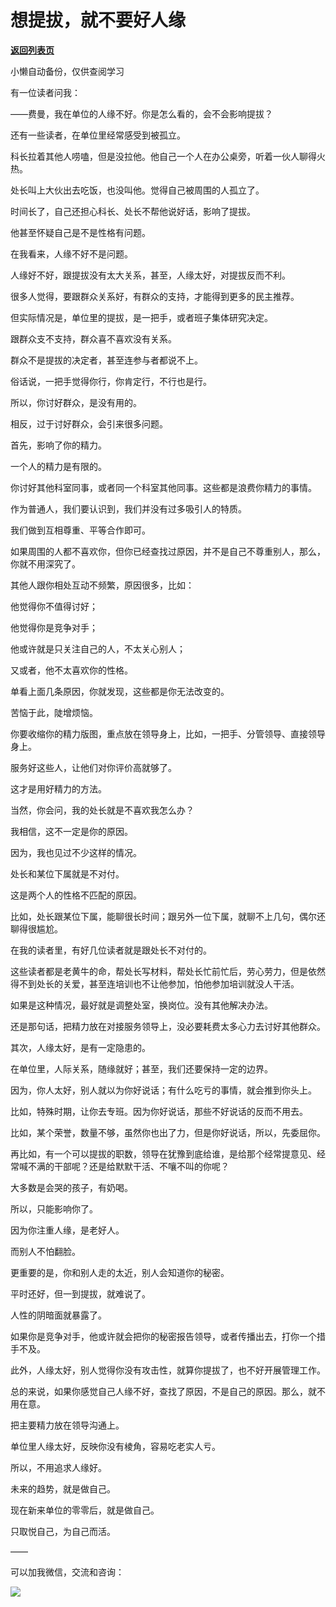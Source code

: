 # 想提拔，就不要好人缘

[**返回列表页**](/gzh/费曼的小茶馆)

小懒自动备份，仅供查阅学习

有一位读者问我：

  

——费曼，我在单位的人缘不好。你是怎么看的，会不会影响提拔？

  

还有一些读者，在单位里经常感受到被孤立。

  

科长拉着其他人唠嗑，但是没拉他。他自己一个人在办公桌旁，听着一伙人聊得火热。

  

处长叫上大伙出去吃饭，也没叫他。觉得自己被周围的人孤立了。

  

时间长了，自己还担心科长、处长不帮他说好话，影响了提拔。

  

他甚至怀疑自己是不是性格有问题。

  

在我看来，人缘不好不是问题。

  

人缘好不好，跟提拔没有太大关系，甚至，人缘太好，对提拔反而不利。

  

很多人觉得，要跟群众关系好，有群众的支持，才能得到更多的民主推荐。

  

但实际情况是，单位里的提拔，是一把手，或者班子集体研究决定。

  

跟群众支不支持，群众喜不喜欢没有关系。

  

群众不是提拔的决定者，甚至连参与者都说不上。

  

俗话说，一把手觉得你行，你肯定行，不行也是行。

  

所以，你讨好群众，是没有用的。

  

相反，过于讨好群众，会引来很多问题。

  

首先，影响了你的精力。

  

一个人的精力是有限的。

  

你讨好其他科室同事，或者同一个科室其他同事。这些都是浪费你精力的事情。

  

作为普通人，我们要认识到，我们并没有过多吸引人的特质。

  

我们做到互相尊重、平等合作即可。

  

如果周围的人都不喜欢你，但你已经查找过原因，并不是自己不尊重别人，那么，你就不用深究了。

  

其他人跟你相处互动不频繁，原因很多，比如：

  

他觉得你不值得讨好；

  

他觉得你是竞争对手；

  

他或许就是只关注自己的人，不太关心别人；

  

又或者，他不太喜欢你的性格。

  

单看上面几条原因，你就发现，这些都是你无法改变的。

  

苦恼于此，陡增烦恼。

  

你要收缩你的精力版图，重点放在领导身上，比如，一把手、分管领导、直接领导身上。

  

服务好这些人，让他们对你评价高就够了。

  

这才是用好精力的方法。

  

当然，你会问，我的处长就是不喜欢我怎么办？

  

我相信，这不一定是你的原因。

  

因为，我也见过不少这样的情况。

  

处长和某位下属就是不对付。

  

这是两个人的性格不匹配的原因。

  

比如，处长跟某位下属，能聊很长时间；跟另外一位下属，就聊不上几句，偶尔还聊得很尴尬。

  

在我的读者里，有好几位读者就是跟处长不对付的。

  

这些读者都是老黄牛的命，帮处长写材料，帮处长忙前忙后，劳心劳力，但是依然得不到处长的关爱，甚至连培训也不让他参加，怕他参加培训就没人干活。

  

如果是这种情况，最好就是调整处室，换岗位。没有其他解决办法。

  

还是那句话，把精力放在对接服务领导上，没必要耗费太多心力去讨好其他群众。

  

其次，人缘太好，是有一定隐患的。

  

在单位里，人际关系，随缘就好；甚至，我们还要保持一定的边界。

  

因为，你人太好，别人就以为你好说话；有什么吃亏的事情，就会推到你头上。

  

比如，特殊时期，让你去专班。因为你好说话，那些不好说话的反而不用去。

  

比如，某个荣誉，数量不够，虽然你也出了力，但是你好说话，所以，先委屈你。

  

再比如，有一个可以提拔的职数，领导在犹豫到底给谁，是给那个经常提意见、经常喊不满的干部呢？还是给默默干活、不嚷不叫的你呢？

  

大多数是会哭的孩子，有奶喝。

  

所以，只能影响你了。

  

因为你注重人缘，是老好人。

  

而别人不怕翻脸。

  

更重要的是，你和别人走的太近，别人会知道你的秘密。

  

平时还好，但一到提拔，就难说了。

  

人性的阴暗面就暴露了。

  

如果你是竞争对手，他或许就会把你的秘密报告领导，或者传播出去，打你一个措手不及。

  

此外，人缘太好，别人觉得你没有攻击性，就算你提拔了，也不好开展管理工作。

  

总的来说，如果你感觉自己人缘不好，查找了原因，不是自己的原因。那么，就不用在意。

  

把主要精力放在领导沟通上。

  

单位里人缘太好，反映你没有棱角，容易吃老实人亏。

  

所以，不用追求人缘好。

  

未来的趋势，就是做自己。

  

现在新来单位的零零后，就是做自己。

  

只取悦自己，为自己而活。

  

——

  

可以加我微信，交流和咨询：

  

![](https://mmbiz.qpic.cn/mmbiz_png/4ufdCXwkRAr7ZWXm7x8TEthkQgCtiaibNNgU60nllMbicLz8SsAgyxwSXKh9j2ZTibEHtyrkeTzkSBl4kiauG4ZCibsQ/640?wx_fmt=png)​

  

